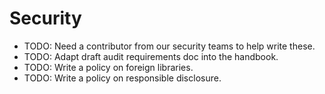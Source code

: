 # Security

- TODO: Need a contributor from our security teams to help write these.
- TODO: Adapt draft audit requirements doc into the handbook.
- TODO: Write a policy on foreign libraries.
- TODO: Write a policy on responsible disclosure.

